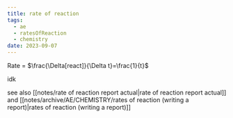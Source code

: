 ```yaml
---
title: rate of reaction
tags:
  - ae
  - ratesOfReaction
  - chemistry
date: 2023-09-07
---
```

Rate = $\frac{\Delta[react]}{\Delta t}=\frac{1}{t}$

idk

see also [[notes/rate of reaction report actual|rate of reaction report actual]] and [[notes/archive/AE/CHEMISTRY/rates of reaction (writing a report)|rates of reaction (writing a report)]]